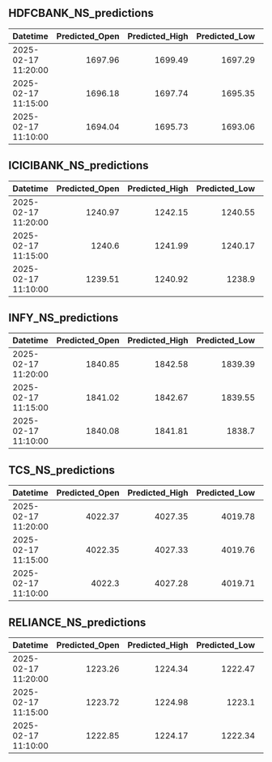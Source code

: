 ## HDFCBANK_NS_predictions
| Datetime            |   Predicted_Open |   Predicted_High |   Predicted_Low |   Predicted_Close |   Predicted_Volume |
|:--------------------|-----------------:|-----------------:|----------------:|------------------:|-------------------:|
| 2025-02-17 11:20:00 |          1697.96 |          1699.49 |         1697.29 |           1698.07 |            71408.2 |
| 2025-02-17 11:15:00 |          1696.18 |          1697.74 |         1695.35 |           1696.22 |            71090.7 |
| 2025-02-17 11:10:00 |          1694.04 |          1695.73 |         1693.06 |           1694.12 |            70273.2 |

## ICICIBANK_NS_predictions
| Datetime            |   Predicted_Open |   Predicted_High |   Predicted_Low |   Predicted_Close |   Predicted_Volume |
|:--------------------|-----------------:|-----------------:|----------------:|------------------:|-------------------:|
| 2025-02-17 11:20:00 |          1240.97 |          1242.15 |         1240.55 |           1241.4  |            86596.2 |
| 2025-02-17 11:15:00 |          1240.6  |          1241.99 |         1240.17 |           1241.04 |            95765.9 |
| 2025-02-17 11:10:00 |          1239.51 |          1240.92 |         1238.9  |           1239.81 |            98101   |

## INFY_NS_predictions
| Datetime            |   Predicted_Open |   Predicted_High |   Predicted_Low |   Predicted_Close |   Predicted_Volume |
|:--------------------|-----------------:|-----------------:|----------------:|------------------:|-------------------:|
| 2025-02-17 11:20:00 |          1840.85 |          1842.58 |         1839.39 |           1840.71 |            49339.9 |
| 2025-02-17 11:15:00 |          1841.02 |          1842.67 |         1839.55 |           1840.9  |            50383.1 |
| 2025-02-17 11:10:00 |          1840.08 |          1841.81 |         1838.7  |           1840.1  |            53062.9 |

## TCS_NS_predictions
| Datetime            |   Predicted_Open |   Predicted_High |   Predicted_Low |   Predicted_Close |   Predicted_Volume |
|:--------------------|-----------------:|-----------------:|----------------:|------------------:|-------------------:|
| 2025-02-17 11:20:00 |          4022.37 |          4027.35 |         4019.78 |           4023.75 |            24329.4 |
| 2025-02-17 11:15:00 |          4022.35 |          4027.33 |         4019.76 |           4023.74 |            24336.9 |
| 2025-02-17 11:10:00 |          4022.3  |          4027.28 |         4019.71 |           4023.72 |            24380   |

## RELIANCE_NS_predictions
| Datetime            |   Predicted_Open |   Predicted_High |   Predicted_Low |   Predicted_Close |   Predicted_Volume |
|:--------------------|-----------------:|-----------------:|----------------:|------------------:|-------------------:|
| 2025-02-17 11:20:00 |          1223.26 |          1224.34 |         1222.47 |           1223.28 |           100919   |
| 2025-02-17 11:15:00 |          1223.72 |          1224.98 |         1223.1  |           1223.7  |            95230.9 |
| 2025-02-17 11:10:00 |          1222.85 |          1224.17 |         1222.34 |           1222.81 |            88732.8 |

